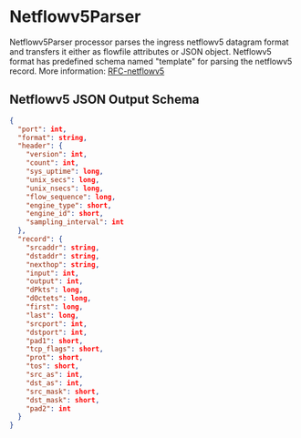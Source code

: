 <!--
  Licensed to the Apache Software Foundation (ASF) under one or more
  contributor license agreements.  See the NOTICE file distributed with
  this work for additional information regarding copyright ownership.
  The ASF licenses this file to You under the Apache License, Version 2.0
  (the "License"); you may not use this file except in compliance with
  the License.  You may obtain a copy of the License at
      http://www.apache.org/licenses/LICENSE-2.0
  Unless required by applicable law or agreed to in writing, software
  distributed under the License is distributed on an "AS IS" BASIS,
  WITHOUT WARRANTIES OR CONDITIONS OF ANY KIND, either express or implied.
  See the License for the specific language governing permissions and
  limitations under the License.
-->

# Netflowv5Parser

Netflowv5Parser processor parses the ingress netflowv5 datagram format and transfers it either as flowfile attributes or JSON object. Netflowv5 format has predefined schema named "template" for parsing the netflowv5 record. More information: [RFC-netflowv5](https://www.cisco.com/c/en/us/td/docs/net_mgmt/netflow_collection_engine/3-6/user/guide/format.html "RFC-netflowv5")

## Netflowv5 JSON Output Schema

```json
{
  "port": int,
  "format": string,
  "header": {
    "version": int,
    "count": int,
    "sys_uptime": long,
    "unix_secs": long,
    "unix_nsecs": long,
    "flow_sequence": long,
    "engine_type": short,
    "engine_id": short,
    "sampling_interval": int
  },
  "record": {
    "srcaddr": string,
    "dstaddr": string,
    "nexthop": string,
    "input": int,
    "output": int,
    "dPkts": long,
    "dOctets": long,
    "first": long,
    "last": long,
    "srcport": int,
    "dstport": int,
    "pad1": short,
    "tcp_flags": short,
    "prot": short,
    "tos": short,
    "src_as": int,
    "dst_as": int,
    "src_mask": short,
    "dst_mask": short,
    "pad2": int
  }
}
```
